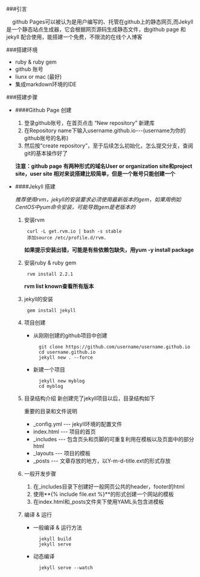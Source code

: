 ###引言


&nbsp;&nbsp;&nbsp;&nbsp;github Pages可以被认为是用户编写的、托管在github上的静态网页,而Jekyll是一个静态站点生成器，它会根据网页源码生成静态文件，由github page 和 jekyll 配合使用，能搭建一个免费，不限流的在线个人博客

###搭建环境

+ ruby & ruby gem
+ github 账号
+ liunx or mac (最好)
+ 集成markdown环境的IDE

###搭建步骤

* ####Github Page 创建

	1. 登录github账号，在首页点击 “New repository” 新建库
	2. 在Repository name下输入username.github.io---(username为你的github账号的名称)
	3. 然后按“create repository”，至于后续怎么初始化，怎么提交分支，查阅git的基本操作好了

	**注意：github page 有两种形式的域名User or organization site和project site，user site 相对来说搭建比较简单，但是一个账号只能创建一个**

* ####Jekyll 搭建

	*推荐使用rvm，jekyll的安装要求必须使用最新版本的gem，如果用例如CentOS中yum命令安装，可能导致gem是老版本的*

	1. 安装rvm	

			curl -L get.rvm.io | bash -s stable
			添加source /etc/profile.d/rvm.

		**如果提示安装出错，可能是有些依赖包缺失，用yum -y install package**

	2. 安装ruby & ruby gem

			rvm install 2.2.1

		**rvm list known查看所有版本**

	3. jekyll的安装

			gem install jekyll

	4. 项目创建

		* 从刚刚创建的github项目中创建

				git clone https://github.com/username/username.github.io
				cd username.github.io
				jekyll new . --force

		* 新建一个项目

				jekyll new myblog
				cd myblog

	5. 目录结构介绍
		新创建完了jekyll项目以后，目录结构如下

		重要的目录和文件说明

		* _config.yml --- jekyll环境的配置文件
		* index.html  --- 项目的首页
		* _includes   --- 包含页头和页脚的可重复利用在模板以及页面中的部分html
		* _layouts    --- 项目的模板
		* _posts      --- 文章存放的地方，以Y-m-d-title.ext的形式存放

	6. 一般开发步骤

		1. 在_includes目录下创建好一般网页公共的header，footer的html
		2. 使用**{% include file.ext %}**的形式创建一个网站的模板
		3. 在index.html和_posts文件夹下使用YAML头包含进模板

	7. 编译 & 运行 

		* 一般编译 & 运行方法

				jekyll build
				jekyll serve

		* 动态编译

				jekyll serve --watch
